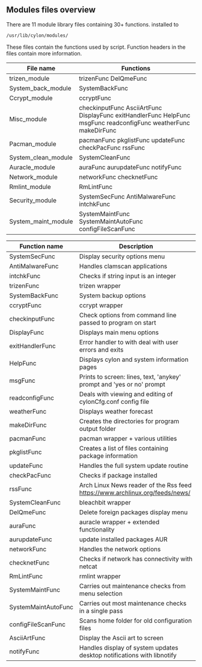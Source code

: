 Modules files overview
------------------
There are 11 module library files containing 30+ functions.
installed to 
```sh
/usr/lib/cylon/modules/
```
These files contain the functions used by script.
Function headers in the files contain more information.

| File name | Functions |
| ------ | ------ |
| trizen_module | trizenFunc DelQmeFunc |
| System_back_module | SystemBackFunc |
| Ccrypt_module | ccryptFunc |
| Misc_module | checkinputFunc AsciiArtFunc DisplayFunc exitHandlerFunc HelpFunc msgFunc readconfigFunc weatherFunc makeDirFunc |
| Pacman_module | pacmanFunc pkglistFunc updateFunc checkPacFunc rssFunc  |
| System_clean_module | SystemCleanFunc |
| Auracle_module | auraFunc aurupdateFunc notifyFunc |
| Network_module | networkFunc checknetFunc |
| Rmlint_module | RmLintFunc |
| Security_module | SystemSecFunc AntiMalwareFunc intchkFunc |
| System_maint_module | SystemMaintFunc SystemMaintAutoFunc configFileScanFunc |

| Function name | Description |
| ------ | ------ |
| SystemSecFunc | Display security options menu |
| AntiMalwareFunc | Handles clamscan applications|
| intchkFunc | Checks if string input is an integer |
| trizenFunc | trizen wrapper |
| SystemBackFunc | System backup options |
| ccryptFunc | ccrypt wrapper |
| checkinputFunc| Check options from command line passed to program on start |
| DisplayFunc | Displays main menu options |
| exitHandlerFunc | Error handler to with deal with user errors and exits |
| HelpFunc | Displays cylon and system information pages |
| msgFunc  | Prints to screen: lines, text, 'anykey' prompt and 'yes or no' prompt |
| readconfigFunc | Deals with viewing and editing of cylonCfg.conf config file |
| weatherFunc | Displays weather forecast |
| makeDirFunc | Creates the directories for program output folder |
| pacmanFunc | pacman wrapper + various utilities |
| pkglistFunc | Creates a list of files containing package information |
| updateFunc | Handles the full system update routine |
| checkPacFunc | Checks if package installed  |
| rssFunc | Arch Linux News reader of the Rss feed https://www.archlinux.org/feeds/news/ |
| SystemCleanFunc | bleachbit wrapper |
| DelQmeFunc | Delete foreign packages display menu |
| auraFunc | auracle wrapper + extended functionality |
| aurupdateFunc | update installed packages AUR |
| networkFunc | Handles the network options |
| checknetFunc | Checks if network has connectivity with netcat |
| RmLintFunc | rmlint wrapper |
| SystemMaintFunc | Carries out maintenance checks from menu selection |
| SystemMaintAutoFunc | Carries out most maintenance checks in a single pass |
| configFileScanFunc | Scans home folder for old configuration files |
| AsciiArtFunc | Display the Ascii art to screen |
| notifyFunc | Handles display of system updates desktop notifications with libnotify |
